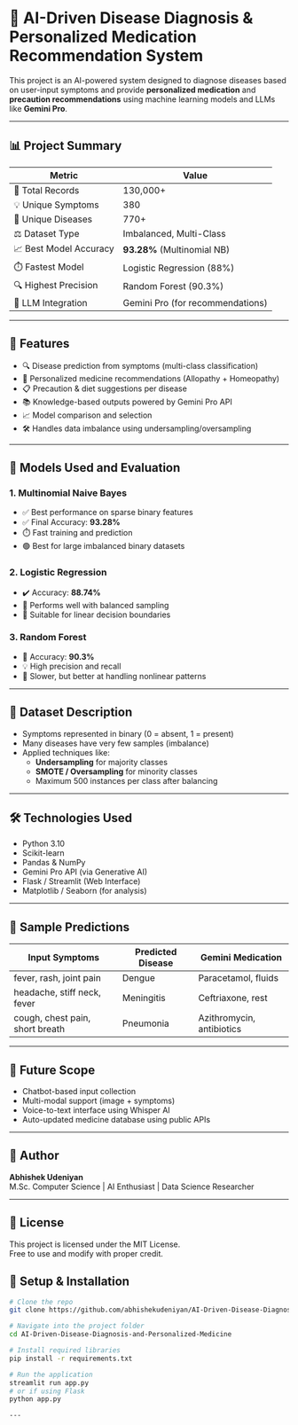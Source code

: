 # 🧠 AI-Driven Disease Diagnosis & Personalized Medication Recommendation System

This project is an AI-powered system designed to diagnose diseases based on user-input symptoms and provide **personalized medication** and **precaution recommendations** using machine learning models and LLMs like **Gemini Pro**.

---

## 📊 Project Summary

| Metric                     | Value                        |
|---------------------------|------------------------------|
| 🧬 Total Records           | 130,000+                     |
| 💡 Unique Symptoms         | 380                          |
| 🧫 Unique Diseases         | 770+                         |
| ⚖️ Dataset Type            | Imbalanced, Multi-Class      |
| 📈 Best Model Accuracy     | **93.28%** (Multinomial NB)  |
| ⏱️ Fastest Model           | Logistic Regression (88%)    |
| 🔍 Highest Precision       | Random Forest (90.3%)        |
| 🧠 LLM Integration         | Gemini Pro (for recommendations) |

---

## 🧠 Features

- 🔍 Disease prediction from symptoms (multi-class classification)
- 💊 Personalized medicine recommendations (Allopathy + Homeopathy)
- 📋 Precaution & diet suggestions per disease
- 📚 Knowledge-based outputs powered by Gemini Pro API
- 📈 Model comparison and selection
- 🛠️ Handles data imbalance using undersampling/oversampling

---

## 🚀 Models Used and Evaluation

### 1. **Multinomial Naive Bayes**
- ✅ Best performance on sparse binary features
- ✅ Final Accuracy: **93.28%**
- ⏱️ Fast training and prediction
- 🟢 Best for large imbalanced binary datasets

### 2. **Logistic Regression**
- ✔️ Accuracy: **88.74%**
- 🔄 Performs well with balanced sampling
- 🧪 Suitable for linear decision boundaries

### 3. **Random Forest**
- 🎯 Accuracy: **90.3%**
- 💡 High precision and recall
- 🐢 Slower, but better at handling nonlinear patterns

---

## 📁 Dataset Description

- Symptoms represented in binary (0 = absent, 1 = present)
- Many diseases have very few samples (imbalance)
- Applied techniques like:
  - **Undersampling** for majority classes
  - **SMOTE / Oversampling** for minority classes
  - Maximum 500 instances per class after balancing

---

## 🛠️ Technologies Used

- Python 3.10
- Scikit-learn
- Pandas & NumPy
- Gemini Pro API (via Generative AI)
- Flask / Streamlit (Web Interface)
- Matplotlib / Seaborn (for analysis)

---
## 🧪 Sample Predictions

| Input Symptoms                          | Predicted Disease | Gemini Medication                   |
|-----------------------------------------|-------------------|-------------------------------------|
| fever, rash, joint pain                | Dengue            | Paracetamol, fluids                 |
| headache, stiff neck, fever            | Meningitis        | Ceftriaxone, rest                   |
| cough, chest pain, short breath        | Pneumonia         | Azithromycin, antibiotics           |

---

## 🔭 Future Scope

- Chatbot-based input collection
- Multi-modal support (image + symptoms)
- Voice-to-text interface using Whisper AI
- Auto-updated medicine database using public APIs

---

## 👤 Author

**Abhishek Udeniyan**  
M.Sc. Computer Science | AI Enthusiast | Data Science Researcher

---

## 📄 License

This project is licensed under the MIT License.  
Free to use and modify with proper credit.

## 🔧 Setup & Installation

```bash
# Clone the repo
git clone https://github.com/abhishekudeniyan/AI-Driven-Disease-Diagnosis-and-Personalized-Medicine.git

# Navigate into the project folder
cd AI-Driven-Disease-Diagnosis-and-Personalized-Medicine

# Install required libraries
pip install -r requirements.txt

# Run the application
streamlit run app.py
# or if using Flask
python app.py

---

